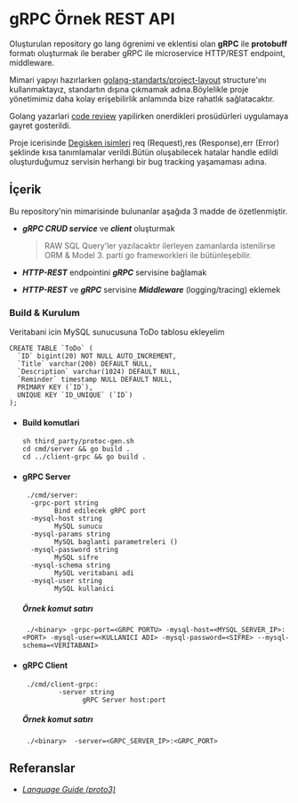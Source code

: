 # gRPC Örnek REST API

Oluşturulan repository go lang ögrenimi ve eklentisi olan **gRPC** ile **protobuff** formatı oluşturmak ile beraber gRPC ile microservice HTTP/REST endpoint, middleware.

Mimari yapıyı hazırlarken [golang-standarts/project-layout](https://github.com/golang-standards/project-layout) structure'ını kullanmaktayız, standartın dışına çıkmamak adına.Böylelikle proje yönetimimiz daha kolay erişebilirlik anlamında bize rahatlık sağlatacaktır.

Golang yazarlari [code review](https://github.com/golang/go/wiki/CodeReviewComments) yapilirken onerdikleri prosüdürleri uygulamaya gayret gosterildi.

Proje icerisinde [Degisken isimleri](https://github.com/golang/go/wiki/CodeReviewComments#variable-names) req (Request),res (Response),err (Error) şeklinde kısa tanımlamalar verildi.Bütün oluşabilecek hatalar handle edildi oluşturduğumuz servisin herhangi bir bug tracking yaşamaması adına.


## İçerik

Bu repository'nin mimarisinde bulunanlar aşağıda 3 madde de özetlenmiştir.

-   ***gRPC CRUD service*** ve ***client*** oluşturmak
   	> RAW SQL Query'ler yazılacaktır ilerleyen zamanlarda istenilirse  ORM & Model 3. parti go frameworkleri ile bütünleşebilir.
   	
-   ***HTTP-REST*** endpointini ***gRPC*** servisine bağlamak
-   ***HTTP-REST*** ve ***gRPC*** servisine ***Middleware*** (logging/tracing) eklemek

### Build & Kurulum

Veritabani icin MySQL sunucusuna ToDo tablosu ekleyelim

```
CREATE TABLE `ToDo` (
  `ID` bigint(20) NOT NULL AUTO_INCREMENT,
  `Title` varchar(200) DEFAULT NULL,
  `Description` varchar(1024) DEFAULT NULL,
  `Reminder` timestamp NULL DEFAULT NULL,
  PRIMARY KEY (`ID`),
  UNIQUE KEY `ID_UNIQUE` (`ID`)
);
```

- #### Build komutlari
    ```
    sh third_party/protoc-gen.sh
    cd cmd/server && go build .
    cd ../client-grpc && go build .
    ```
- #### gRPC Server
    ```
     ./cmd/server:
      -grpc-port string
            Bind edilecek gRPC port
      -mysql-host string
            MySQL sunucu
      -mysql-params string
            MySQL baglanti parametreleri ()
      -mysql-password string
            MySQL sifre
      -mysql-schema string
            MySQL veritabani adi
      -mysql-user string
            MySQL kullanici

    ```
    ##### Örnek komut satırı
    
    ```
     ./<binary> -grpc-port=<GRPC PORTU> -mysql-host=<MYSQL_SERVER_IP>:<PORT> -mysql-user=<KULLANICI ADI> -mysql-password=<SIFRE> --mysql-schema=<VERITABANI>
    ```
- #### gRPC Client
    ```
     ./cmd/client-grpc:
             -server string
                   gRPC Server host:port
    ```
    ##### Örnek komut satırı
    
    ```
     ./<binary>  -server=<GRPC_SERVER_IP>:<GRPC_PORT>
    ```  


## Referanslar

- [*Language Guide (proto3)*](https://developers.google.com/protocol-buffers/docs/proto3)

